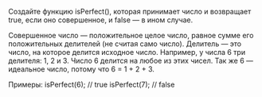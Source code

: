 Создайте функцию isPerfect(), которая принимает число и возвращает true, если оно совершенное, и false — в ином случае.

Совершенное число — положительное целое число, равное сумме его положительных делителей (не считая само число). Делитель — это число, на которое делится исходное число. Например, у числа 6 три делителя: 1, 2 и 3. Число 6 делится на любое из этих чисел. Так же 6 — идеальное число, потому что 6 = 1 + 2 + 3.

Примеры:
isPerfect(6);  // true
isPerfect(7);  // false